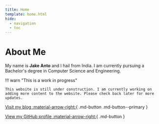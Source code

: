 ```yaml
---
title: Home
template: home.html
hide:
  - navigation
  - toc
---
```


# About Me

My name is **Jake Anto** and I hail from India. I am currently pursuing a Bachelor's degree in Computer Science and Engineering.

!!! warn "This is a work in progress"

    This website is still under construction. I am currently working on adding more content to the website. Please check back later for more updates.

[Visit my blog :material-arrow-right:](./blog/index.md){ .md-button .md-button--primary }

[View my GitHub profile :material-arrow-right:](https://github.com/j-eo){ .md-button }
